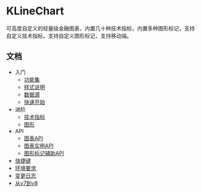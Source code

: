 # KLineChart
可高度自定义的轻量级金融图表，内置几十种技术指标，内置多种图形标记，支持自定义技术指标，支持自定义图形标记，支持移动端。

## 文档
+ 入门
  + [功能集](features.md)
  + [样式说明](styles.md)
  + [数据源](datasource.md)
  + [快速开始](quick-start.md)
+ 进阶
  + [技术指标](technical-indicator.md)
  + [图形](shape.md)
+ API
  + [图表API](chart-api.md)
  + [图表实例API](instance-api.md)
  + [图形标记辅助API](shape-auxiliary-api.md)
+ [快捷键](hot-key.md)
+ [环境要求](environment.md)
+ [变更日志](changelog.md)
+ [从v7到v8](v7-to-v8.md)

